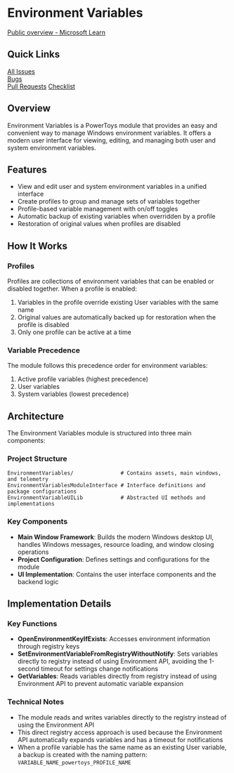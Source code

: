 # Environment Variables

[Public overview - Microsoft Learn](https://learn.microsoft.com/en-us/windows/powertoys/environment-variables)

## Quick Links

[All Issues](https://github.com/microsoft/PowerToys/issues?q=is%3Aopen%20label%3A%22Product-Environment%20Variables%22)<br>
[Bugs](https://github.com/microsoft/PowerToys/issues?q=is%3Aopen%20label%3AIssue-Bug%20label%3A%22Product-Environment%20Variables%22)<br>
[Pull Requests](https://github.com/microsoft/PowerToys/pulls?q=is%3Apr+is%3Aopen+label%3A%22Product-Environment+Variables%22)
[Checklist](https://github.com/microsoft/PowerToys/blob/releaseChecklist/doc/releases/tests-checklist-template.md?plain=1#L744)

## Overview

Environment Variables is a PowerToys module that provides an easy and convenient way to manage Windows environment variables. It offers a modern user interface for viewing, editing, and managing both user and system environment variables.

## Features

- View and edit user and system environment variables in a unified interface
- Create profiles to group and manage sets of variables together
- Profile-based variable management with on/off toggles
- Automatic backup of existing variables when overridden by a profile
- Restoration of original values when profiles are disabled

## How It Works

### Profiles

Profiles are collections of environment variables that can be enabled or disabled together. When a profile is enabled:

1. Variables in the profile override existing User variables with the same name
2. Original values are automatically backed up for restoration when the profile is disabled
3. Only one profile can be active at a time

### Variable Precedence

The module follows this precedence order for environment variables:
1. Active profile variables (highest precedence)
2. User variables
3. System variables (lowest precedence)

## Architecture

The Environment Variables module is structured into three main components:

### Project Structure

```
EnvironmentVariables/               # Contains assets, main windows, and telemetry
EnvironmentVariablesModuleInterface # Interface definitions and package configurations
EnvironmentVariableUILib            # Abstracted UI methods and implementations
```

### Key Components

- **Main Window Framework**: Builds the modern Windows desktop UI, handles Windows messages, resource loading, and window closing operations
- **Project Configuration**: Defines settings and configurations for the module
- **UI Implementation**: Contains the user interface components and the backend logic

## Implementation Details

### Key Functions

- **OpenEnvironmentKeyIfExists**: Accesses environment information through registry keys
- **SetEnvironmentVariableFromRegistryWithoutNotify**: Sets variables directly to registry instead of using Environment API, avoiding the 1-second timeout for settings change notifications
- **GetVariables**: Reads variables directly from registry instead of using Environment API to prevent automatic variable expansion

### Technical Notes

- The module reads and writes variables directly to the registry instead of using the Environment API
- This direct registry access approach is used because the Environment API automatically expands variables and has a timeout for notifications
- When a profile variable has the same name as an existing User variable, a backup is created with the naming pattern: `VARIABLE_NAME_powertoys_PROFILE_NAME`
